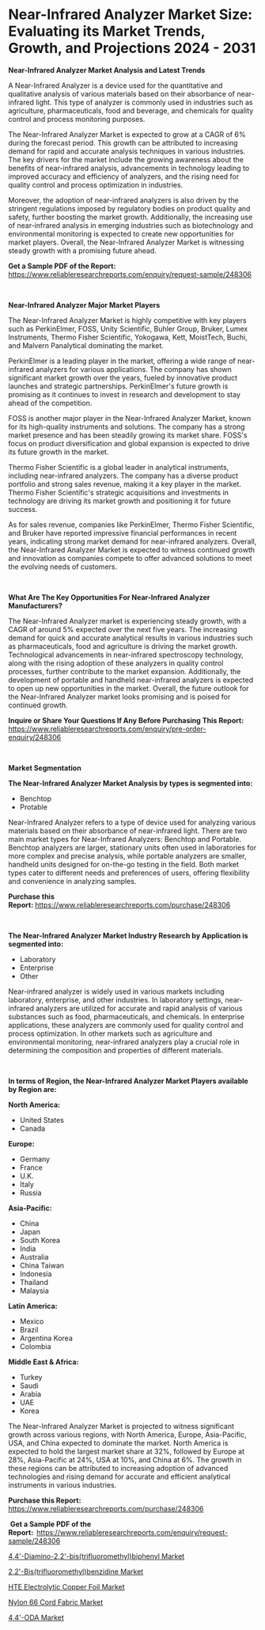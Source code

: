 <p><h1>Near-Infrared Analyzer Market Size: Evaluating its Market Trends, Growth, and Projections 2024 - 2031</h1></p><p><strong>Near-Infrared Analyzer Market Analysis and Latest Trends</strong></p>
<p><p>A Near-Infrared Analyzer is a device used for the quantitative and qualitative analysis of various materials based on their absorbance of near-infrared light. This type of analyzer is commonly used in industries such as agriculture, pharmaceuticals, food and beverage, and chemicals for quality control and process monitoring purposes.</p><p>The Near-Infrared Analyzer Market is expected to grow at a CAGR of 6% during the forecast period. This growth can be attributed to increasing demand for rapid and accurate analysis techniques in various industries. The key drivers for the market include the growing awareness about the benefits of near-infrared analysis, advancements in technology leading to improved accuracy and efficiency of analyzers, and the rising need for quality control and process optimization in industries.</p><p>Moreover, the adoption of near-infrared analyzers is also driven by the stringent regulations imposed by regulatory bodies on product quality and safety, further boosting the market growth. Additionally, the increasing use of near-infrared analysis in emerging industries such as biotechnology and environmental monitoring is expected to create new opportunities for market players. Overall, the Near-Infrared Analyzer Market is witnessing steady growth with a promising future ahead.</p></p>
<p><strong>Get a Sample PDF of the Report:&nbsp;</strong> <a href="https://www.reliableresearchreports.com/enquiry/request-sample/248306">https://www.reliableresearchreports.com/enquiry/request-sample/248306</a></p>
<p>&nbsp;</p>
<p><strong>Near-Infrared Analyzer Major Market Players</strong></p>
<p><p>The Near-Infrared Analyzer Market is highly competitive with key players such as PerkinElmer, FOSS, Unity Scientific, Buhler Group, Bruker, Lumex Instruments, Thermo Fisher Scientific, Yokogawa, Kett, MoistTech, Buchi, and Malvern Panalytical dominating the market.</p><p>PerkinElmer is a leading player in the market, offering a wide range of near-infrared analyzers for various applications. The company has shown significant market growth over the years, fueled by innovative product launches and strategic partnerships. PerkinElmer's future growth is promising as it continues to invest in research and development to stay ahead of the competition.</p><p>FOSS is another major player in the Near-Infrared Analyzer Market, known for its high-quality instruments and solutions. The company has a strong market presence and has been steadily growing its market share. FOSS's focus on product diversification and global expansion is expected to drive its future growth in the market.</p><p>Thermo Fisher Scientific is a global leader in analytical instruments, including near-infrared analyzers. The company has a diverse product portfolio and strong sales revenue, making it a key player in the market. Thermo Fisher Scientific's strategic acquisitions and investments in technology are driving its market growth and positioning it for future success.</p><p>As for sales revenue, companies like PerkinElmer, Thermo Fisher Scientific, and Bruker have reported impressive financial performances in recent years, indicating strong market demand for near-infrared analyzers. Overall, the Near-Infrared Analyzer Market is expected to witness continued growth and innovation as companies compete to offer advanced solutions to meet the evolving needs of customers.</p></p>
<p>&nbsp;</p>
<p><strong>What Are The Key Opportunities For Near-Infrared Analyzer Manufacturers?</strong></p>
<p><p>The Near-Infrared Analyzer market is experiencing steady growth, with a CAGR of around 5% expected over the next five years. The increasing demand for quick and accurate analytical results in various industries such as pharmaceuticals, food and agriculture is driving the market growth. Technological advancements in near-infrared spectroscopy technology, along with the rising adoption of these analyzers in quality control processes, further contribute to the market expansion. Additionally, the development of portable and handheld near-infrared analyzers is expected to open up new opportunities in the market. Overall, the future outlook for the Near-Infrared Analyzer market looks promising and is poised for continued growth.</p></p>
<p><strong>Inquire or Share Your Questions If Any Before Purchasing This Report:</strong> <a href="https://www.reliableresearchreports.com/enquiry/pre-order-enquiry/248306">https://www.reliableresearchreports.com/enquiry/pre-order-enquiry/248306</a></p>
<p>&nbsp;</p>
<p><strong>Market Segmentation</strong></p>
<p><strong>The Near-Infrared Analyzer Market Analysis by types is segmented into:</strong></p>
<p><ul><li>Benchtop</li><li>Protable</li></ul></p>
<p><p>Near-Infrared Analyzer refers to a type of device used for analyzing various materials based on their absorbance of near-infrared light. There are two main market types for Near-Infrared Analyzers: Benchtop and Portable. Benchtop analyzers are larger, stationary units often used in laboratories for more complex and precise analysis, while portable analyzers are smaller, handheld units designed for on-the-go testing in the field. Both market types cater to different needs and preferences of users, offering flexibility and convenience in analyzing samples.</p></p>
<p><strong>Purchase this Report:&nbsp;</strong><a href="https://www.reliableresearchreports.com/purchase/248306">https://www.reliableresearchreports.com/purchase/248306</a></p>
<p>&nbsp;</p>
<p><strong>The Near-Infrared Analyzer Market Industry Research by Application is segmented into:</strong></p>
<p><ul><li>Laboratory</li><li>Enterprise</li><li>Other</li></ul></p>
<p><p>Near-infrared analyzer is widely used in various markets including laboratory, enterprise, and other industries. In laboratory settings, near-infrared analyzers are utilized for accurate and rapid analysis of various substances such as food, pharmaceuticals, and chemicals. In enterprise applications, these analyzers are commonly used for quality control and process optimization. In other markets such as agriculture and environmental monitoring, near-infrared analyzers play a crucial role in determining the composition and properties of different materials.</p></p>
<p>&nbsp;</p>
<p><strong>In terms of Region, the Near-Infrared Analyzer Market Players available by Region are:</strong></p>
<p>
    <p> <strong> North America: </strong>
        <ul>
            <li>United States</li>
            <li>Canada</li>
        </ul>
        </p> 
    <p> <strong> Europe: </strong>
        <ul>
            <li>Germany</li>
            <li>France</li>
            <li>U.K.</li>
            <li>Italy</li>
            <li>Russia</li>
        </ul>
        </p> 
    <p> <strong> Asia-Pacific: </strong>
        <ul>
            <li>China</li>
            <li>Japan</li>
            <li>South Korea</li>
            <li>India</li>
            <li>Australia</li>
            <li>China Taiwan</li>
            <li>Indonesia</li>
            <li>Thailand</li>
            <li>Malaysia</li>
        </ul>
        </p> 
    <p> <strong> Latin America: </strong>
        <ul>
            <li>Mexico</li>
            <li>Brazil</li>
            <li>Argentina Korea</li>
            <li>Colombia</li>
        </ul>
        </p> 
    <p> <strong> Middle East & Africa: </strong>
        <ul>
            <li>Turkey</li>
            <li>Saudi</li>
            <li>Arabia</li>
            <li>UAE</li>
            <li>Korea</li>
        </ul>
    </p>
    </p>
<p><p>The Near-Infrared Analyzer Market is projected to witness significant growth across various regions, with North America, Europe, Asia-Pacific, USA, and China expected to dominate the market. North America is expected to hold the largest market share at 32%, followed by Europe at 28%, Asia-Pacific at 24%, USA at 10%, and China at 6%. The growth in these regions can be attributed to increasing adoption of advanced technologies and rising demand for accurate and efficient analytical instruments in various industries.</p></p>
<p><strong>Purchase this Report: </strong><a href="https://www.reliableresearchreports.com/purchase/248306">https://www.reliableresearchreports.com/purchase/248306</a></p>
<p>&nbsp;<strong>Get a Sample PDF of the Report:&nbsp;&nbsp;</strong><a href="https://www.reliableresearchreports.com/enquiry/request-sample/248306">https://www.reliableresearchreports.com/enquiry/request-sample/248306</a></p>
<p><strong></strong></p>
<p><p><a href="https://invited-way-688.notion.site/4-4-Diamino-2-2-bis-trifluoromethyl-biphenyl-Market-Size-2024-2031-Global-Industrial-Analysis-K-1960bd74d8984059844ccbe9f2078d1d">4,4'-Diamino-2,2'-bis(trifluoromethyl)biphenyl Market</a></p><p><a href="https://butternut-bug-553.notion.site/2-2-Bis-trifluoromethyl-benzidine-Market-Research-Report-Unlocks-Analysis-on-the-Market-Financial-S-f97d7f7038924da8998b75100cb89545">2,2'-Bis(trifluoromethyl)benzidine Market</a></p><p><a href="https://view.publitas.com/reportprime-1/hte-electrolytic-copper-foil-market-analysis-examines-its-scope-on-growth-opportunities-and-forecasted-trends-spanning-from-2024-to-2031/">HTE Electrolytic Copper Foil Market</a></p><p><a href="https://view.publitas.com/reportprime-1/nylon-66-cord-fabric-market-size-market-share-and-global-market-analysis-report-2024-2031/">Nylon 66 Cord Fabric Market</a></p><p><a href="https://mire-aunt-385.notion.site/4-4-ODA-Market-Research-Report-The-Key-To-Successful-Business-Strategy-Forecasted-for-Period-from--f4a83433e0d74372a5186f131a5e5507">4,4'-ODA Market</a></p></p>